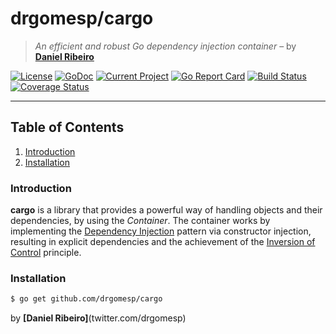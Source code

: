 # drgomesp/cargo

> *An efficient and robust Go dependency injection container* – by **[Daniel Ribeiro](https://github.com/drgomesp)**

[![License](https://img.shields.io/badge/liecense-MIT-blue.svg)](https://opensource.org/licenses/MIT) [![GoDoc](https://godoc.org/github.com/drgomesp/cargo?status.svg)](https://godoc.org/github.com/drgomesp/cargo) [![Current Project](https://img.shields.io/badge/target%20release-0.1.0-ff69cc.svg)](https://github.com/drgomesp/cargo/projects/1)
 [![Go Report Card](https://goreportcard.com/badge/github.com/drgomesp/cargo)](https://goreportcard.com/report/github.com/drgomesp/cargo) [![Build Status](https://travis-ci.org/drgomesp/cargo.svg?branch=master)](https://travis-ci.org/drgomesp/cargo) 
[![Coverage Status](https://coveralls.io/repos/github/drgomesp/cargo/badge.svg?branch=develop)](https://coveralls.io/github/drgomesp/cargo?branch=develop)
 

___

## Table of Contents

1. [Introduction](#introduction)
2. [Installation](#installation)

### Introduction

**cargo** is a library that provides a powerful way of handling objects and 
 their dependencies, by using the *Container*. The container works
 by implementing the [Dependency Injection](https://en.wikipedia.org/wiki/Dependency_injection) 
 pattern via constructor injection, resulting in explicit dependencies and the achievement 
 of the [Inversion of Control](https://en.wikipedia.org/wiki/Inversion_of_control) principle.

### Installation

```bash
$ go get github.com/drgomesp/cargo
```

by **[Daniel Ribeiro]**(twitter.com/drgomesp)
